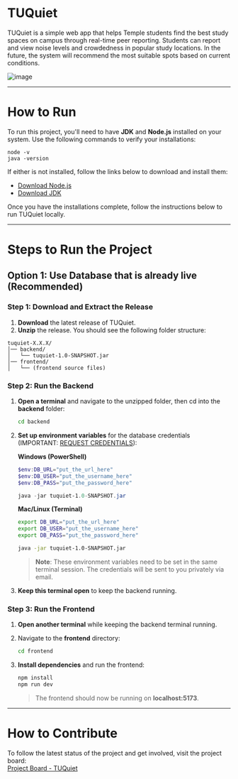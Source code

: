 # **TUQuiet**

TUQuiet is a simple web app that helps Temple students find the best study spaces on campus through real-time peer reporting. Students can report and view noise levels and crowdedness in popular study locations. In the future, the system will recommend the most suitable spots based on current conditions.

![image](https://github.com/user-attachments/assets/55d1c3d7-1205-4492-8575-e5082087debc)

---

# **How to Run**

To run this project, you'll need to have **JDK** and **Node.js** installed on your system. Use the following commands to verify your installations:

```
node -v
java -version
```

If either is not installed, follow the links below to download and install them:

- [Download Node.js](https://nodejs.org/en/download)
- [Download JDK](https://www.oracle.com/java/technologies/downloads/)

Once you have the installations complete, follow the instructions below to run TUQuiet locally.  

---

# **Steps to Run the Project**

## **Option 1: Use Database that is already live (Recommended)**

### **Step 1: Download and Extract the Release**
1. **Download** the latest release of TUQuiet.
2. **Unzip** the release. You should see the following folder structure:

```
tuquiet-X.X.X/
│── backend/
│   └── tuquiet-1.0-SNAPSHOT.jar
│── frontend/
│   └── (frontend source files)
```

### **Step 2: Run the Backend**



1. **Open a terminal** and navigate to the unzipped folder, then cd into the **backend** folder:
    ```sh
    cd backend
    ```

2. **Set up environment variables** for the database credentials (IMPORTANT: [REQUEST CREDENTIALS](https://forms.gle/DBee8DzGtfYH4AgV7)):
   
    **Windows (PowerShell)** 
    ```powershell
    $env:DB_URL="put_the_url_here"
    $env:DB_USER="put_the_username_here"
    $env:DB_PASS="put_the_password_here"

    java -jar tuquiet-1.0-SNAPSHOT.jar
    ```

    **Mac/Linux (Terminal)**
    ```sh
    export DB_URL="put_the_url_here"
    export DB_USER="put_the_username_here"
    export DB_PASS="put_the_password_here"

    java -jar tuquiet-1.0-SNAPSHOT.jar
    ```

    > **Note**: These environment variables need to be set in the same terminal session. The credentials will be sent to you privately via email.

3. **Keep this terminal open** to keep the backend running.

### **Step 3: Run the Frontend**
1. **Open another terminal** while keeping the backend terminal running.
2. Navigate to the **frontend** directory:

    ```sh
    cd frontend
    ```

3. **Install dependencies** and run the frontend:

    ```sh
    npm install
    npm run dev
    ```

    > The frontend should now be running on **localhost:5173**.

---

# **How to Contribute**

To follow the latest status of the project and get involved, visit the project board:  
[Project Board - TUQuiet](https://github.com/orgs/cis3296s25/projects/56/views/1?filterQuery=)

